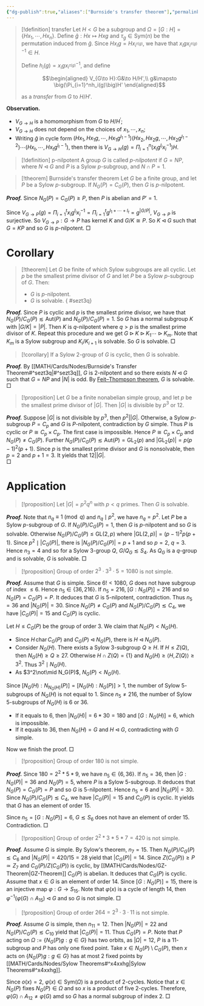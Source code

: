 ```yaml
---
{"dg-publish":true,"aliases":["Burnside's transfer theorem"],"permalink":"/MATH/Cards/Nodes/Burnside's Transfer Theorem/","dgPassFrontmatter":true}
---
```



> [!definition] transfer
> Let $H<G$ be a subgroup and $\Omega=[G:H]=\{Hx_1,\cdots,Hx_n\}$. Define $\hat g:Hx\mapsto Hxg$ and $\tau_g\in\mathrm{Sym}(n)$ be the permutation induced from $\hat g$. Since $Hx_ig=Hx_{i^{\tau(g)}}$, we have that $x_igx_{i^{\tau(g)}}^{-1}\in H$. 
> 
> Define $h_i(g)=x_igx_{i^{\tau(g)}}^{-1}$, and define
> 
> $$\begin{aligned}
> V_{G\to H}:G&\to H/H',\\
> g&\mapsto \big(\Pi_{i=1}^nh_i(g)\big)H'
> \end{aligned}$$
> 
> as a *transfer* from $G$ to $H/H'$.

**Observation.** 
- $V_{G \rightarrow H}$ is a homomorphism from $G$ to $H / H^{\prime}$;
- $V_{G \rightarrow H}$ does not depend on the choices of $x_1, \cdots, x_n$;
- Writing $\hat{g}$ in cycle form $\left(H x_1, H x_1 g, \cdots, H x_1 g^{l_1-1}\right)\left(H x_2, H x_2 g, \cdots, H x_2 g^{l_1-2}\right) \cdots\left(H x_t, \cdots, H x_t g^{l_t-1}\right)$, then there is $V_{G \rightarrow H}(g)=\Pi_{i=1}^n\left(x_i g^{l_i} x_i^{-1}\right) H$. 

> [!definition] p-nilpotent
> A group $G$ is called *$p$-nilpotent* if $G=NP$, where $N\lhd G$ and $P$ is a Sylow $p$-subgroup, and $N\cap P=1$.

> [!theorem] Burnside's transfer theorem
> Let $G$ be a finite group, and let $P$ be a Sylow $p$-subgroup. If $N_G(P)=C_G(P)$, then $G$ is $p$-nilpotent.

**_Proof._**
Since $N_G(P)=C_G(P)\geqslant P$, then $P$ is abelian and $P'=1$. 

Since $V_{G\to P}(g)=\Pi_{i=1}^tx_ig^{l_i}x_i^{-1}=\Pi_{i=1}^tg^{l_1+\cdots+l_t}=g^{|G/P|}$, $V_{G\to P}$ is surjective. So $V_{G\to P}:G\to P$ has kernel $K$ and $G/K\cong P$. So $K\lhd G$ such that $G=KP$ and so $G$ is $p$-nilpotent.
□
# Corollary

> [!theorem]
> Let $G$ be finite of which Sylow subgroups are all cyclic. Let $p$ be the smallest prime divisor of $G$ and let $P$ be a Sylow $p$-subgroup of $G$. Then:
> - $G$ is $p$-nilpotent.
> - $G$ is solvable.
{ #sezt3q}


**_Proof._**
Since $P$ is cyclic and $p$ is the smallest prime divisor, we have that $N_G(P)/C_G(P)\lesssim \mathrm{Aut}(P)$ and $N_G(P)/C_G(P)=1$. So $G$ has a normal subgroup $K$ with $|G/K|=|P|$. Then $K$ is $q$-nilpotent where $q>p$ is the smallest prime divisor of $K$. Repeat this procedure and we get $G\rhd K\rhd K_1\cdots\rhd K_m$. Note that $K_m$ is a Sylow subgroup and $K_i/K_{i+1}$ is solvable. So $G$ is solvable.
□

> [!corollary]
> If a Sylow $2$-group of $G$ is cyclic, then $G$ is solvable.

**_Proof._**
By [[MATH/Cards/Nodes/Burnside's Transfer Theorem#^sezt3q\|#^sezt3q]], $G$ is $2$-nilpotent and so there exists $N\lhd G$ such that $G=NP$ and $|N|$ is odd. By [Feit–Thompson theorem](https://en.wikipedia.org/wiki/Feit–Thompson_theorem), $G$ is solvable.
□

> [!proposition]
> Let $G$ be a finite nonabelian simple group, and let $p$ be the smallest prime divisor of $|G|$. Then $|G|$ is divisible by $p^3$ or $12$.

**_Proof._**
Suppose $|G|$ is not divisible by $p^3$, then $p^2||G|$. Otherwise, a Sylow $p$-subgroup $P=C_p$ and $G$ is $P$-nilpotent, contradiction by $G$ simple. Thus $P$ is cyclic or $P\cong C_p\times C_p$. The first case is impossible. Hence $P\cong C_p\times C_p$ and $N_G(P)\neq C_G(P)$. Further $N_G(P)/C_G(P)\lesssim\mathrm{Aut}(P)=\mathrm{GL}_2(p)$ and $|\mathrm{GL}_2(p)|=p(p-1)^2(p+1)$. Since $p$ is the smallest prime divisor and $G$ is nonsolvable, then $p=2$ and $p+1=3$. It yields that $12\big||G|$.  
□
# Application

> [!proposition]
> Let $|G|=p^2q^n$ with $p<q$ primes. Then $G$ is solvable.

**_Proof._**
Note that $n_q\equiv 1\pmod q$ and $n_q\mid p^2$, we have $n_q=p^2$. Let $P$ be a Sylow $p$-subgroup of $G$. If $N_G(P)/C_G(P)=1$, then $G$ is $p$-nilpotent and so $G$ is solvable. Otherwise $N_G(P)/C_G(P)\leqslant \mathrm{GL}(2,p)$ where $|\mathrm{GL}(2,p)|=(p-1)^2p(p+1)$. Since $p^2\mid |C_G(P)|$, there is $|N_G(P)/C_G(P)|=p+1$ and so $p=2$, $q=3$. Hence $n_3=4$ and so for a Sylow $3$-group $Q$, $G/Q_G\lesssim S_4$. As $Q_G$ is a $q$-group and is solvable, $G$ is solvable.
□


> [!proposition]
> Group of order $2^3\cdot 3^3\cdot 5=1080$ is not simple.

**_Proof._**
Assume that $G$ is simple. Since $6!<1080$, $G$ does not have subgroup of index $\leqslant 6$. Hence $n_5\in\{36,216\}$. If $n_5=216$, $[G:N_G(P)]=216$ and so $N_G(P)=C_G(P)=P$. It deduces that $G$ is $5$-nilpotent, contradiction. Thus $n_5=36$ and $|N_G(P)|=30$. Since $N_G(P)\neq C_G(P)$ and $N_G(P)/C_G(P)\lesssim C_4$, we have $|C_G(P)|=15$ and $C_G(P)$ is cyclic. 

Let $H\leqslant C_G(P)$ be the group of order $3$. We claim that $N_G(P)<N_G(H)$.
- Since $H\,\mathrm{char}\, C_G(P)$ and $C_G(P)\lhd N_G(P)$, there is $H\lhd N_G(P)$. 
- Consider $N_G(H)$. There exists a Sylow $3$-subgroup $Q\geqslant H$. If $H\leqslant Z(Q)$, then $N_G(H)\geqslant Q\geqslant 27$. Otherwise $H\cap Z(Q)=\{1\}$ and $N_G(H)\geqslant\left\langle H,Z(Q)\right\rangle\geqslant 3^2$. Thus $3^2\mid N_G(H)$. 
- As $3^2\not\mid N_G(P)$, $N_G(P)<N_G(H)$.

Since $[N_G(H):N_{N_G(H)}(P)]=[N_G(H):N_G(P)]>1$, the number of Sylow $5$-subgroups of $N_G(H)$ is not equal to $1$. Since $n_5\neq 216$, the number of Sylow $5$-subgroups of $N_G(H)$ is $6$ or $36$. 
- If it equals to $6$, then $|N_G(H)|=6*30=180$ and $[G:N_G(H)]=6$, which is impossible.
- If it equals to $36$, then $N_G(H)=G$ and $H\lhd G$, contradicting with $G$ simple.

Now we finish the proof.
□


> [!proposition]
> Group of order $180$ is not simple.

**_Proof._**
Since $180=2^2*5*9$, we have $n_5\in\{6,36\}$. If $n_5=36$, then $|G:N_G(P)|=36$ and $N_G(P)=5$, where $P$ is a Sylow $5$-subgroup. It deduces that $N_G(P)=C_G(P)=P$ and so $G$ is $5$-nilpotent. Hence $n_5=6$ and $|N_G(P)|=30$. Since $N_G(P)/C_G(P)\lesssim C_4$, we have $|C_G(P)|=15$ and $C_G(P)$ is cyclic. It yields that $G$ has an element of order $15$.

Since $n_5=[G:N_G(P)]=6$, $G\lesssim S_6$ does not have an element of order $15$. Contradiction.
□


> [!proposition]
> Group of order $2^2*3*5*7=420$ is not simple.

**_Proof._**
Assume $G$ is simple. By Sylow's theorem, $n_7=15$. Then $N_G(P)/C_G(P)\lesssim C_6$ and $|N_G(P)|=420/15=28$ yield that $|C_G(P)|=14$. Since $Z(C_G(P))\geqslant P\simeq Z_7$ and $C_G(P)/Z(C_G(P))$ is cyclic, by [[MATH/Cards/Nodes/GZ-Theorem\|GZ-Theorem]] $C_G(P)$ is abelian. It deduces that $C_G(P)$ is cyclic. Assume that $x\in G$ is an element of order $14$. Since $[G:N_G(P)]=15$, there is an injective map $\varphi:G\to S_{15}$. Note that $\varphi(x)$ is a cycle of length $14$, then $\varphi^{-1}(\varphi(G)\cap A_{15})\lhd G$ and so $G$ is not simple.
□


> [!proposition]
> Group of order $264=2^3\cdot 3\cdot 11$ is not simple.

**_Proof._**
Assume $G$ is simple, then $n_{11}=12$. Then $|N_G(P)|=22$ and $N_G(P)/C_G(P)\lesssim C_{10}$ yield that $|C_G(P)|=11$. Thus $C_G(P)=P$. Note that $P$ acting on $\Omega:=\{N_G(P)g:g\in G\}$ has two orbits, as $|\Omega|=12$, $P$ is a $11$-subgroup and $P$ has only one fixed point. Take $x\in N_G(P)\setminus C_G(P)$, then $x$ acts on $\{N_G(P)g:g\in G\}$ has at most $2$ fixed points by [[MATH/Cards/Nodes/Sylow Theorems#^x4xxhg\|Sylow Theorems#^x4xxhg]]. 

Since $o(x)=2$, $\varphi(x)\in \mathrm{Sym}(\Omega)$ is a product of $2$-cycles. Notice that $x\in N_G(P)$ fixes $N_G(P)\in\Omega$ and so $x$ is a product of five $2$-cycles. Therefore, $\varphi(G)\cap A_{12}\neq \varphi(G)$ amd so $G$ has a normal subgroup of index $2$. 
□


